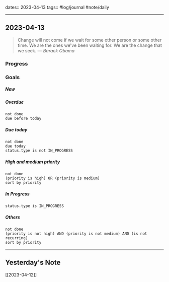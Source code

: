 dates:: 2023-04-13
tags:: #log/journal #note/daily 

---
## 2023-04-13

> Change will not come if we wait for some other person or some other time. We are the ones we've been waiting for. We are the change that we seek.
> — <cite>Barack Obama</cite>

### Progress


### Goals 

##### New


##### Overdue

```tasks
not done
due before today
```


##### Due today

```tasks
not done
due today
status.type is not IN_PROGRESS
```

##### High and medium priority

```tasks
not done
(priority is high) OR (priority is medium)
sort by priority
```

##### In Progress

```tasks
status.type is IN_PROGRESS
```

##### Others


```tasks
not done
(priority is not high) AND (priority is not medium) AND (is not recurring)
sort by priority
```


---
## Yesterday's Note

[[2023-04-12]]


